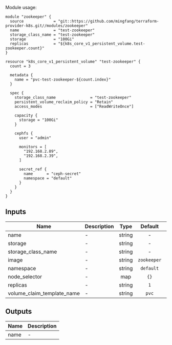 Module usage:

    module "zookeeper" {
      source             = "git::https://github.com/mingfang/terraform-provider-k8s.git//modules/zookeeper"
      name               = "test-zookeeper"
      storage_class_name = "test-zookeeper"
      storage            = "100Gi"
      replicas           = "${k8s_core_v1_persistent_volume.test-zookeeper.count}"
    }

    resource "k8s_core_v1_persistent_volume" "test-zookeeper" {
      count = 3

      metadata {
        name = "pvc-test-zookeeper-${count.index}"
      }

      spec {
        storage_class_name               = "test-zookeeper"
        persistent_volume_reclaim_policy = "Retain"
        access_modes                     = ["ReadWriteOnce"]

        capacity {
          storage = "100Gi"
        }

        cephfs {
          user = "admin"

          monitors = [
            "192.168.2.89",
            "192.168.2.39",
          ]

          secret_ref {
            name      = "ceph-secret"
            namespace = "default"
          }
        }
      }
    }

## Inputs

| Name | Description | Type | Default | Required |
|------|-------------|:----:|:-----:|:-----:|
| name | - | string | - | yes |
| storage | - | string | - | yes |
| storage\_class\_name | - | string | - | yes |
| image | - | string | `zookeeper` | no |
| namespace | - | string | `default` | no |
| node\_selector | - | map | `{}` | no |
| replicas | - | string | `1` | no |
| volume\_claim\_template\_name | - | string | `pvc` | no |

## Outputs

| Name | Description |
|------|-------------|
| name | - |

